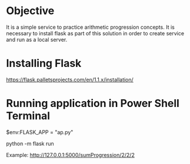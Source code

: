 # Objective
It is a simple service to practice arithmetic progression concepts. It is necessary to install flask as part of this solution in order to create service and run as a local server.

# Installing Flask
https://flask.palletsprojects.com/en/1.1.x/installation/

# Running application in Power Shell Terminal

$env:FLASK_APP = "ap.py"

python -m flask run

Example: http://127.0.0.1:5000/sumProgression/2/2/2
